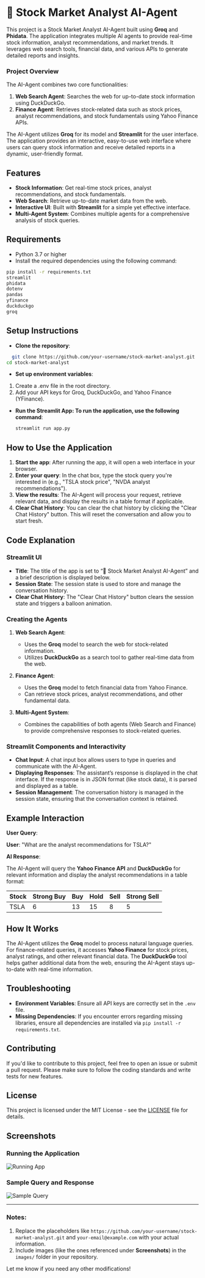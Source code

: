 # 💼 Stock Market Analyst AI-Agent

This project is a Stock Market Analyst AI-Agent built using **Groq** and **Phidata**. The application integrates multiple AI agents to provide real-time stock information, analyst recommendations, and market trends. It leverages web search tools, financial data, and various APIs to generate detailed reports and insights.

### Project Overview
The AI-Agent combines two core functionalities:
1. **Web Search Agent**: Searches the web for up-to-date stock information using DuckDuckGo.
2. **Finance Agent**: Retrieves stock-related data such as stock prices, analyst recommendations, and stock fundamentals using Yahoo Finance APIs.

The AI-Agent utilizes **Groq** for its model and **Streamlit** for the user interface. The application provides an interactive, easy-to-use web interface where users can query stock information and receive detailed reports in a dynamic, user-friendly format.

## Features
- **Stock Information**: Get real-time stock prices, analyst recommendations, and stock fundamentals.
- **Web Search**: Retrieve up-to-date market data from the web.
- **Interactive UI**: Built with **Streamlit** for a simple yet effective interface.
- **Multi-Agent System**: Combines multiple agents for a comprehensive analysis of stock queries.

## Requirements
- Python 3.7 or higher
- Install the required dependencies using the following command:

```bash
pip install -r requirements.txt
streamlit
phidata
dotenv
pandas
yfinance
duckduckgo
groq
```

## Setup Instructions
- **Clone the repository**:
```bash
  git clone https://github.com/your-username/stock-market-analyst.git
cd stock-market-analyst
```
- **Set up environment variables**:
1. Create a .env file in the root directory.
2. Add your API keys for Groq, DuckDuckGo, and Yahoo Finance (YFinance).

- **Run the Streamlit App: To run the application, use the following command**:
  ```bash
  streamlit run app.py
  ```
## How to Use the Application

1. **Start the app**: After running the app, it will open a web interface in your browser.
2. **Enter your query**: In the chat box, type the stock query you're interested in (e.g., "TSLA stock price", "NVDA analyst recommendations").
3. **View the results**: The AI-Agent will process your request, retrieve relevant data, and display the results in a table format if applicable.
4. **Clear Chat History**: You can clear the chat history by clicking the "Clear Chat History" button. This will reset the conversation and allow you to start fresh.

## Code Explanation

### Streamlit UI

- **Title**: The title of the app is set to “💼 Stock Market Analyst AI-Agent” and a brief description is displayed below.
- **Session State**: The session state is used to store and manage the conversation history.
- **Clear Chat History**: The "Clear Chat History" button clears the session state and triggers a balloon animation.

### Creating the Agents

1. **Web Search Agent**:
   - Uses the **Groq** model to search the web for stock-related information.
   - Utilizes **DuckDuckGo** as a search tool to gather real-time data from the web.

2. **Finance Agent**:
   - Uses the **Groq** model to fetch financial data from Yahoo Finance.
   - Can retrieve stock prices, analyst recommendations, and other fundamental data.

3. **Multi-Agent System**:
   - Combines the capabilities of both agents (Web Search and Finance) to provide comprehensive responses to stock-related queries.

### Streamlit Components and Interactivity

- **Chat Input**: A chat input box allows users to type in queries and communicate with the AI-Agent.
- **Displaying Responses**: The assistant’s response is displayed in the chat interface. If the response is in JSON format (like stock data), it is parsed and displayed as a table.
- **Session Management**: The conversation history is managed in the session state, ensuring that the conversation context is retained.

## Example Interaction

**User Query**:

**User**: "What are the analyst recommendations for TSLA?"

**AI Response**:

The AI-Agent will query the **Yahoo Finance API** and **DuckDuckGo** for relevant information and display the analyst recommendations in a table format:

| Stock | Strong Buy | Buy | Hold | Sell | Strong Sell |
|-------|------------|-----|------|------|-------------|
| TSLA  | 6          | 13  | 15   | 8    | 5           |

## How It Works

The AI-Agent utilizes the **Groq** model to process natural language queries. For finance-related queries, it accesses **Yahoo Finance** for stock prices, analyst ratings, and other relevant financial data. The **DuckDuckGo** tool helps gather additional data from the web, ensuring the AI-Agent stays up-to-date with real-time information.

## Troubleshooting

- **Environment Variables**: Ensure all API keys are correctly set in the `.env` file.
- **Missing Dependencies**: If you encounter errors regarding missing libraries, ensure all dependencies are installed via `pip install -r requirements.txt`.

## Contributing

If you'd like to contribute to this project, feel free to open an issue or submit a pull request. Please make sure to follow the coding standards and write tests for new features.

## License

This project is licensed under the MIT License - see the [LICENSE](LICENSE) file for details.

## Screenshots

### Running the Application
![Running App](Capture.png)

### Sample Query and Response
![Sample Query](Capture2.png)

---

### Notes:
1. Replace the placeholders like `https://github.com/your-username/stock-market-analyst.git` and `your-email@example.com` with your actual information.
2. Include images (like the ones referenced under **Screenshots**) in the `images/` folder in your repository.

Let me know if you need any other modifications!
